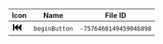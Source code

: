 | Icon | Name | File ID |
| ---  | ---  | ---     |
| ![](beginButton.png) | `beginButton` | `-7576460149459046898` |
